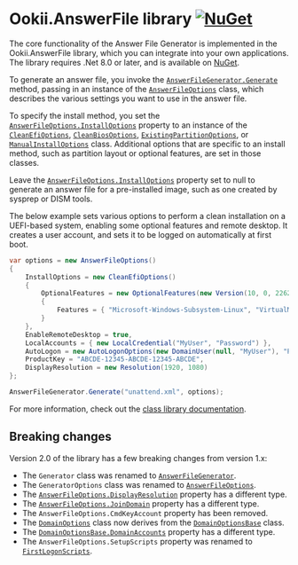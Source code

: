 # Ookii.AnswerFile library [![NuGet](https://img.shields.io/nuget/v/Ookii.AnswerFile)](https://nuget.org/packages/Ookii.AnswerFile)

The core functionality of the Answer File Generator is implemented in the Ookii.AnswerFile library,
which you can integrate into your own applications. The library requires .Net 8.0 or later, and is
available on [NuGet](https://nuget.org/packages/Ookii.AnswerFile).

To generate an answer file, you invoke the [`AnswerFileGenerator.Generate`][] method, passing in an
instance of the [`AnswerFileOptions`][] class, which describes the various settings you want to use
in the answer file.

To specify the install method, you set the [`AnswerFileOptions.InstallOptions`][] property to an
instance of the [`CleanEfiOptions`][], [`CleanBiosOptions`][], [`ExistingPartitionOptions`][], or
[`ManualInstallOptions`][] class. Additional options that are specific to an install method, such as
partition layout or optional features, are set in those classes.

Leave the [`AnswerFileOptions.InstallOptions`][] property set to null to generate an answer file for
a pre-installed image, such as one created by sysprep or DISM tools.

The below example sets various options to perform a clean installation on a UEFI-based system,
enabling some optional features and remote desktop. It creates a user account, and sets it to be
logged on automatically at first boot.

```csharp
var options = new AnswerFileOptions()
{
    InstallOptions = new CleanEfiOptions()
    {
        OptionalFeatures = new OptionalFeatures(new Version(10, 0, 22621, 1))
        {
            Features = { "Microsoft-Windows-Subsystem-Linux", "VirtualMachinePlatform" }
        }
    },
    EnableRemoteDesktop = true,
    LocalAccounts = { new LocalCredential("MyUser", "Password") },
    AutoLogon = new AutoLogonOptions(new DomainUser(null, "MyUser"), "Password"),
    ProductKey = "ABCDE-12345-ABCDE-12345-ABCDE",
    DisplayResolution = new Resolution(1920, 1080)
};

AnswerFileGenerator.Generate("unattend.xml", options);
```

For more information, check out the
[class library documentation](https://www.ookii.org/Link/GenerateAnswerFileDoc).

## Breaking changes

Version 2.0 of the library has a few breaking changes from version 1.x:

- The `Generator` class was renamed to [`AnswerFileGenerator`][].
- The `GeneratorOptions` class was renamed to [`AnswerFileOptions`][].
- The [`AnswerFileOptions.DisplayResolution`][] property has a different type.
- The [`AnswerFileOptions.JoinDomain`][] property has a different type.
- The `AnswerFileOptions.CmdKeyAccount` property has been removed.
- The [`DomainOptions`][] class now derives from the [`DomainOptionsBase`][] class.
- The [`DomainOptionsBase.DomainAccounts`][] property has a different type.
- The `AnswerFileOptions.SetupScripts` property was renamed to [`FirstLogonScripts`][].

[`AnswerFileGenerator.Generate`]: https://www.ookii.org/docs/answerfile-2.0/html/Overload_Ookii_AnswerFile_AnswerFileGenerator_Generate.htm
[`AnswerFileGenerator`]: https://www.ookii.org/docs/answerfile-2.0/html/T_Ookii_AnswerFile_AnswerFileGenerator.htm
[`AnswerFileOptions.DisplayResolution`]: https://www.ookii.org/docs/answerfile-2.0/html/P_Ookii_AnswerFile_AnswerFileOptions_DisplayResolution.htm
[`AnswerFileOptions.InstallOptions`]: https://www.ookii.org/docs/answerfile-2.0/html/P_Ookii_AnswerFile_AnswerFileOptions_InstallOptions.htm
[`AnswerFileOptions.JoinDomain`]: https://www.ookii.org/docs/answerfile-2.0/html/P_Ookii_AnswerFile_AnswerFileOptions_JoinDomain.htm
[`AnswerFileOptions`]: https://www.ookii.org/docs/answerfile-2.0/html/T_Ookii_AnswerFile_AnswerFileOptions.htm
[`CleanBiosOptions`]: https://www.ookii.org/docs/answerfile-2.0/html/T_Ookii_AnswerFile_CleanBiosOptions.htm
[`CleanEfiOptions`]: https://www.ookii.org/docs/answerfile-2.0/html/T_Ookii_AnswerFile_CleanEfiOptions.htm
[`DomainOptions`]: https://www.ookii.org/docs/answerfile-2.0/html/T_Ookii_AnswerFile_DomainOptions.htm
[`DomainOptionsBase.DomainAccounts`]: https://www.ookii.org/docs/answerfile-2.0/html/P_Ookii_AnswerFile_DomainOptionsBase_DomainAccounts.htm
[`DomainOptionsBase`]: https://www.ookii.org/docs/answerfile-2.0/html/T_Ookii_AnswerFile_DomainOptionsBase.htm
[`ExistingPartitionOptions`]: https://www.ookii.org/docs/answerfile-2.0/html/T_Ookii_AnswerFile_ExistingPartitionOptions.htm
[`FirstLogonScripts`]: https://www.ookii.org/docs/answerfile-2.0/html/P_Ookii_AnswerFile_AnswerFileOptions_FirstLogonScripts.htm
[`ManualInstallOptions`]: https://www.ookii.org/docs/answerfile-2.0/html/T_Ookii_AnswerFile_ManualInstallOptions.htm
